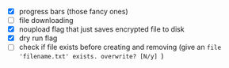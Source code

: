 - [x] progress bars (those fancy ones)
- [ ] file downloading
- [x] noupload flag that just saves encrypted file to disk
- [x] dry run flag
- [ ] check if file exists before creating and removing (give an `file 'filename.txt' exists. overwrite? [N/y] `)